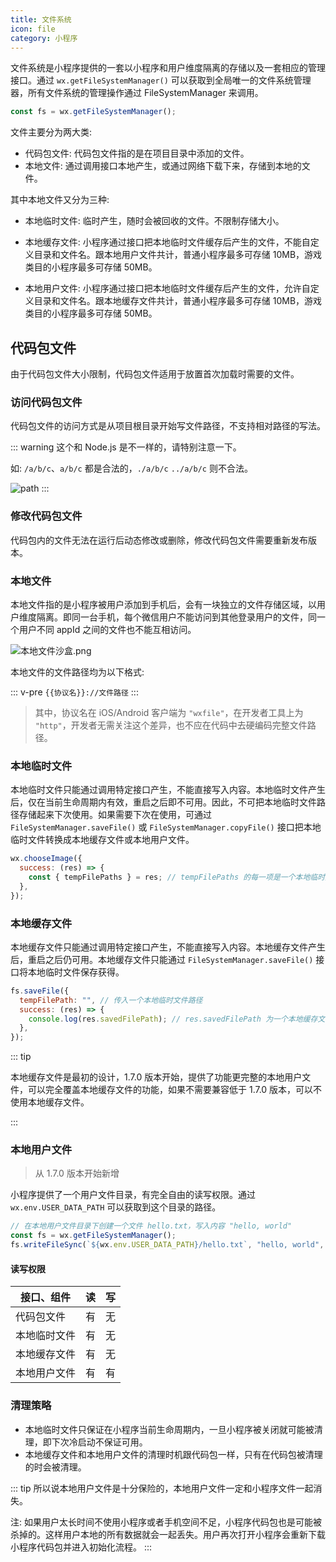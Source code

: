 ```yaml
---
title: 文件系统
icon: file
category: 小程序
---
```


文件系统是小程序提供的一套以小程序和用户维度隔离的存储以及一套相应的管理接口。通过 `wx.getFileSystemManager()` 可以获取到全局唯一的文件系统管理器，所有文件系统的管理操作通过 FileSystemManager 来调用。

```js
const fs = wx.getFileSystemManager();
```

文件主要分为两大类:

- 代码包文件: 代码包文件指的是在项目目录中添加的文件。
- 本地文件: 通过调用接口本地产生，或通过网络下载下来，存储到本地的文件。

<!-- more -->

其中本地文件又分为三种:

- 本地临时文件: 临时产生，随时会被回收的文件。不限制存储大小。

- 本地缓存文件: 小程序通过接口把本地临时文件缓存后产生的文件，不能自定义目录和文件名。跟本地用户文件共计，普通小程序最多可存储 10MB，游戏类目的小程序最多可存储 50MB。

- 本地用户文件: 小程序通过接口把本地临时文件缓存后产生的文件，允许自定义目录和文件名。跟本地缓存文件共计，普通小程序最多可存储 10MB，游戏类目的小程序最多可存储 50MB。

## 代码包文件

由于代码包文件大小限制，代码包文件适用于放置首次加载时需要的文件。

### 访问代码包文件

代码包文件的访问方式是从项目根目录开始写文件路径，不支持相对路径的写法。

::: warning
这个和 Node.js 是不一样的，请特别注意一下。

如: `/a/b/c`、`a/b/c` 都是合法的，`./a/b/c` `../a/b/c` 则不合法。

![path](https://res.wx.qq.com/wxdoc/dist/assets/img/code-package.ea949c8d.png)
:::

### 修改代码包文件

代码包内的文件无法在运行后动态修改或删除，修改代码包文件需要重新发布版本。

### 本地文件

本地文件指的是小程序被用户添加到手机后，会有一块独立的文件存储区域，以用户维度隔离。即同一台手机，每个微信用户不能访问到其他登录用户的文件，同一个用户不同 appId 之间的文件也不能互相访问。

![本地文件沙盒.png](https://res.wx.qq.com/wxdoc/dist/assets/img/file-sandbox.9ef4d15a.png)

本地文件的文件路径均为以下格式:

::: v-pre
`{{协议名}}://文件路径`
:::

> 其中，协议名在 iOS/Android 客户端为 `"wxfile"`，在开发者工具上为 `"http"`，开发者无需关注这个差异，也不应在代码中去硬编码完整文件路径。

### 本地临时文件

本地临时文件只能通过调用特定接口产生，不能直接写入内容。本地临时文件产生后，仅在当前生命周期内有效，重启之后即不可用。因此，不可把本地临时文件路径存储起来下次使用。如果需要下次在使用，可通过 `FileSystemManager.saveFile()` 或 `FileSystemManager.copyFile()` 接口把本地临时文件转换成本地缓存文件或本地用户文件。

```js
wx.chooseImage({
  success: (res) => {
    const { tempFilePaths } = res; // tempFilePaths 的每一项是一个本地临时文件路径
  },
});
```

### 本地缓存文件 <MyBadge text="无需使用" type="grey" />

本地缓存文件只能通过调用特定接口产生，不能直接写入内容。本地缓存文件产生后，重启之后仍可用。本地缓存文件只能通过 `FileSystemManager.saveFile()` 接口将本地临时文件保存获得。

```js
fs.saveFile({
  tempFilePath: "", // 传入一个本地临时文件路径
  success: (res) => {
    console.log(res.savedFilePath); // res.savedFilePath 为一个本地缓存文件路径
  },
});
```

::: tip

本地缓存文件是最初的设计，1.7.0 版本开始，提供了功能更完整的本地用户文件，可以完全覆盖本地缓存文件的功能，如果不需要兼容低于 1.7.0 版本，可以不使用本地缓存文件。

:::

### 本地用户文件 <MyBadge text="重要" type="error" />

> 从 1.7.0 版本开始新增

小程序提供了一个用户文件目录，有完全自由的读写权限。通过 `wx.env.USER_DATA_PATH` 可以获取到这个目录的路径。

```js
// 在本地用户文件目录下创建一个文件 hello.txt，写入内容 "hello, world"
const fs = wx.getFileSystemManager();
fs.writeFileSync(`${wx.env.USER_DATA_PATH}/hello.txt`, "hello, world", "utf8");
```

#### 读写权限

| 接口、组件   | 读  | 写  |
| ------------ | --- | --- |
| 代码包文件   | 有  | 无  |
| 本地临时文件 | 有  | 无  |
| 本地缓存文件 | 有  | 无  |
| 本地用户文件 | 有  | 有  |

### 清理策略

- 本地临时文件只保证在小程序当前生命周期内，一旦小程序被关闭就可能被清理，即下次冷启动不保证可用。
- 本地缓存文件和本地用户文件的清理时机跟代码包一样，只有在代码包被清理的时会被清理。

::: tip
所以说本地用户文件是十分保险的，本地用户文件一定和小程序文件一起消失。

注: 如果用户太长时间不使用小程序或者手机空间不足，小程序代码包也是可能被杀掉的。这样用户本地的所有数据就会一起丢失。用户再次打开小程序会重新下载小程序代码包并进入初始化流程。
:::
